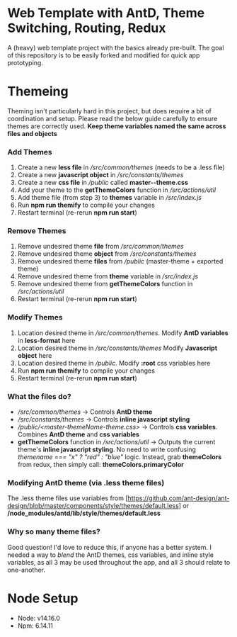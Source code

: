 # Web Template with AntD, Theme Switching, Routing, Redux
A (heavy) web template project with the basics already pre-built. The goal of this repository is to be easily forked and modified for quick app prototyping.

# Themeing
Theming isn't particularly hard in this project, but does require a bit of coordination and setup. Please read the below guide carefully to ensure themes are correctly used. **Keep theme variables named the same across files and objects**

### Add Themes
1. Create a new **less file** in */src/common/themes* (needs to be a .less file)
2. Create a new **javascript object** in */src/constants/themes*
3. Create a new **css file** in */public* called **master-<themeName>-theme.css**
4. Add your theme to the **getThemeColors** function in */src/actions/util*
5. Add theme file (from step 3) to **themes** variable in */src/index.js*
5. Run **npm run themify** to compile your changes
6. Restart terminal (re-rerun **npm run start**)

### Remove Themes
1. Remove undesired theme **file** from */src/common/themes*
2. Remove undesired theme **object** from */src/constants/themes*
3. Remove undesired theme **files** from */public* (master-theme + exported theme)
4. Remove undesired theme from **theme** variable in */src/index.js*
5. Remove undesired theme from **getThemeColors** function in */src/actions/util*
6. Restart terminal (re-rerun **npm run start**)

### Modify Themes
1. Location desired theme in */src/common/themes*. Modify **AntD variables** in **less-format** here
2. Location desired theme in */src/constants/themes* Modify **Javascript object** here
3. Location desired theme in */public*. Modify **:root** css variables here
4. Run **npm run themify** to compile your changes
5. Restart terminal (re-rerun **npm run start**)

### What the files do?
- */src/common/themes* -> Controls **AntD theme**
- */src/constants/themes* -> Controls **inline javascript styling**
- */public/<master-themeName-theme.css>* -> Controls **css variables**. Combines **AntD theme** and **css variables**
- **getThemeColors** function in */src/actions/util* -> Outputs the current theme's **inline javascript styling**. No need to write confusing *themename === "x" ? "red" : "blue"* logic. Instead, grab **themeColors** from redux, then simply call: **themeColors.primaryColor**

### Modifying AntD theme (via .less theme files)
The .less theme files use variables from [https://github.com/ant-design/ant-design/blob/master/components/style/themes/default.less] or **/node_modules/antd/lib/style/themes/default.less**

### Why so many theme files?
Good question! I'd love to reduce this, if anyone has a better system. I needed a way to *blend* the AntD themes, css variables, and inline style variables, as all 3 may be used throughout the app, and all 3 should relate to one-another.

# Node Setup
- Node: v14.16.0
- Npm: 6.14.11